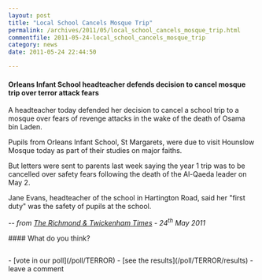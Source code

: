 ```yaml
---
layout: post
title: "Local School Cancels Mosque Trip"
permalink: /archives/2011/05/local_school_cancels_mosque_trip.html
commentfile: 2011-05-24-local_school_cancels_mosque_trip
category: news
date: 2011-05-24 22:44:50

---
```


#### Orleans Infant School headteacher defends decision to cancel mosque trip over terror attack fears

A headteacher today defended her decision to cancel a school trip to a mosque over fears of revenge attacks in the wake of the death of Osama bin Laden.

Pupils from Orleans Infant School, St Margarets, were due to visit Hounslow Mosque today as part of their studies on major faiths.

But letters were sent to parents last week saying the year 1 trip was to be cancelled over safety fears following the death of the Al-Qaeda leader on May 2.

Jane Evans, headteacher of the school in Hartington Road, said her "first duty" was the safety of pupils at the school.

<cite>-- from [The Richmond & Twickenham Times](/l/OoYbP) - 24<sup>th</sup> May 2011

<div markdown="1" class="box">
#### What do you think?

<a href="https://stmargarets.london/poll/TERROR/results"><img src="https://stmargarets.london/cgi-bin/poll.cgi?pollname=TERROR&amp;action=image" class="right"  alt="" /></a>

</p>
-   [vote in our poll](/poll/TERROR)
-   [see the results](/poll/TERROR/results)
-   leave a comment

</div>
